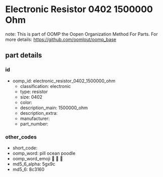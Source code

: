 # Electronic Resistor 0402 1500000 Ohm  

note: This is part of OOMP the Oopen Organization Method For Parts. For more details: https://github.com/oomlout/oomp_base

##  part details





### id
* oomp_id: electronic_resistor_0402_1500000_ohm
  * classification: electronic
  * type: resistor
  * size: 0402
  * color: 
  * description_main: 1500000_ohm
  * description_extra: 
  * manufacturer: 
  * part_number: 

### other_codes
* short_code: 
* oomp_word: pill ocean poodle
* oomp_word_emoji :pill: :ocean: :poodle:
* md5_6_alpha: 5gx9c
* md5_6: 8c3160